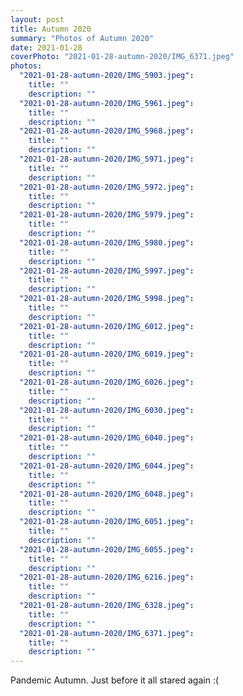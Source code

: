 ```yaml
---
layout: post
title: Autumn 2020
summary: "Photos of Autumn 2020"
date: 2021-01-28
coverPhoto: "2021-01-28-autumn-2020/IMG_6371.jpeg"
photos:
  "2021-01-28-autumn-2020/IMG_5903.jpeg":
    title: ""
    description: ""
  "2021-01-28-autumn-2020/IMG_5961.jpeg":
    title: ""
    description: ""
  "2021-01-28-autumn-2020/IMG_5968.jpeg":
    title: ""
    description: ""
  "2021-01-28-autumn-2020/IMG_5971.jpeg":
    title: ""
    description: ""
  "2021-01-28-autumn-2020/IMG_5972.jpeg":
    title: ""
    description: ""
  "2021-01-28-autumn-2020/IMG_5979.jpeg":
    title: ""
    description: ""
  "2021-01-28-autumn-2020/IMG_5980.jpeg":
    title: ""
    description: ""
  "2021-01-28-autumn-2020/IMG_5997.jpeg":
    title: ""
    description: ""
  "2021-01-28-autumn-2020/IMG_5998.jpeg":
    title: ""
    description: ""
  "2021-01-28-autumn-2020/IMG_6012.jpeg":
    title: ""
    description: ""
  "2021-01-28-autumn-2020/IMG_6019.jpeg":
    title: ""
    description: ""
  "2021-01-28-autumn-2020/IMG_6026.jpeg":
    title: ""
    description: ""
  "2021-01-28-autumn-2020/IMG_6030.jpeg":
    title: ""
    description: ""
  "2021-01-28-autumn-2020/IMG_6040.jpeg":
    title: ""
    description: ""
  "2021-01-28-autumn-2020/IMG_6044.jpeg":
    title: ""
    description: ""
  "2021-01-28-autumn-2020/IMG_6048.jpeg":
    title: ""
    description: ""
  "2021-01-28-autumn-2020/IMG_6051.jpeg":
    title: ""
    description: ""
  "2021-01-28-autumn-2020/IMG_6055.jpeg":
    title: ""
    description: ""
  "2021-01-28-autumn-2020/IMG_6216.jpeg":
    title: ""
    description: ""
  "2021-01-28-autumn-2020/IMG_6328.jpeg":
    title: ""
    description: ""
  "2021-01-28-autumn-2020/IMG_6371.jpeg":
    title: ""
    description: ""
---
```


Pandemic Autumn. Just before it all stared again :(
